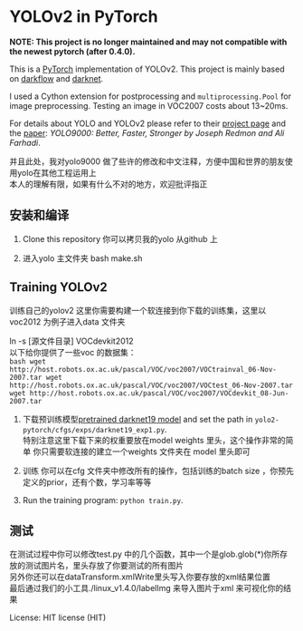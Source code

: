 # YOLOv2 in PyTorch
**NOTE: This project is no longer maintained and may not compatible with the newest pytorch (after 0.4.0).**

This is a [PyTorch](https://github.com/pytorch/pytorch)
implementation of YOLOv2.
This project is mainly based on [darkflow](https://github.com/thtrieu/darkflow)
and [darknet](https://github.com/pjreddie/darknet).

I used a Cython extension for postprocessing and 
`multiprocessing.Pool` for image preprocessing.
Testing an image in VOC2007 costs about 13~20ms.

For details about YOLO and YOLOv2 please refer to their [project page](https://pjreddie.com/darknet/yolo/) 
and the [paper](https://arxiv.org/abs/1612.08242):
*YOLO9000: Better, Faster, Stronger by Joseph Redmon and Ali Farhadi*.

并且此处，我对yolo9000 做了些许的修改和中文注释，方便中国和世界的朋友使用yolo在其他工程运用上  
本人的理解有限，如果有什么不对的地方，欢迎批评指正  



## 安装和编译
1. Clone this repository
    你可以拷贝我的yolo 从github 上  

2. 进入yolo 主文件夹 bash make.sh  

## Training YOLOv2
训练自己的yolov2
这里你需要构建一个软连接到你下载的训练集，这里以voc2012 为例子进入data 文件夹  

ln -s [源文件目录] VOCdevkit2012  
以下给你提供了一些voc 的数据集：  
    ```bash
    wget http://host.robots.ox.ac.uk/pascal/VOC/voc2007/VOCtrainval_06-Nov-2007.tar
    wget http://host.robots.ox.ac.uk/pascal/VOC/voc2007/VOCtest_06-Nov-2007.tar
    wget http://host.robots.ox.ac.uk/pascal/VOC/voc2007/VOCdevkit_08-Jun-2007.tar
    ```
    
1. 下载预训练模型[pretrained darknet19 model](https://drive.google.com/file/d/0B4pXCfnYmG1WRG52enNpcV80aDg/view?usp=sharing)
and set the path in `yolo2-pytorch/cfgs/exps/darknet19_exp1.py`.  
    特别注意这里下载下来的权重要放在model weights 里头，这个操作非常的简单 你只需要软连接的建立一个weights 文件夹在 model 里头即可  

2. 训练
    你可以在cfg 文件夹中修改所有的操作，包括训练的batch size ，你预先定义的prior，还有个数，学习率等等  


3. Run the training program: `python train.py`.


## 测试
在测试过程中你可以修改test.py 中的几个函数，其中一个是glob.glob(*)你所存放的测试图片名，里头存放了你要测试的所有图片  
另外你还可以在dataTransform.xmlWrite里头写入你要存放的xml结果位置  
最后通过我们的小工具./linux_v1.4.0/labelImg 来导入图片于xml 来可视化你的结果  



License: HIT license (HIT)

